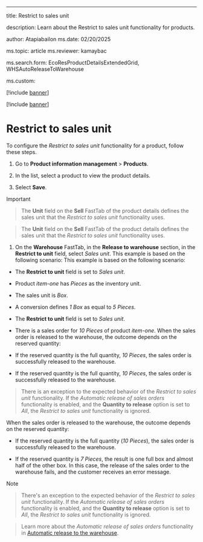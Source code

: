 ---
title: Restrict to sales unit
description: Learn about the Restrict to sales unit functionality for products.


author: Atapiabailon
ms.date: 02/20/2025
ms.topic: article
ms.reviewer: kamaybac
ms.search.form: EcoResProductDetailsExtendedGrid, WHSAutoReleaseToWarehouse
ms.custom:



[!include [banner](../includes/banner.md)]

[!include [banner](../includes/banner.md)]

# Restrict to sales unit

To configure the *Restrict to sales unit* functionality for a product, follow these steps.

1. Go to **Product information management** \> **Products**.

1. In the list, select a product to view the product details.
1. Select **Save**.

> [!IMPORTANT]
> The **Unit** field on the **Sell** FastTab of the product details defines the sales unit that the *Restrict to sales unit* functionality uses.
> The **Unit** field on the **Sell** FastTab of the product details defines the sales unit that the *Restrict to sales unit* functionality uses.
1. On the **Warehouse** FastTab, in the **Release to warehouse** section, in the **Restrict to unit** field, select *Sales unit*.
This example is based on the following scenario:
This example is based on the following scenario:
- The **Restrict to unit** field is set to *Sales unit*.
- Product *item-one* has *Pieces* as the inventory unit.
- The sales unit is *Box*.
- A conversion defines *1 Box* as equal to *5 Pieces*.
- The **Restrict to unit** field is set to *Sales unit*.

- There is a sales order for *10 Pieces* of product *item-one*.
When the sales order is released to the warehouse, the outcome depends on the reserved quantity:
- If the reserved quantity is the full quantity, *10 Pieces*, the sales order is successfully released to the warehouse.
- If the reserved quantity is the full quantity, *10 Pieces*, the sales order is successfully released to the warehouse.
> There is an exception to the expected behavior of the *Restrict to sales unit* functionality. If the *Automatic release of sales orders* functionality is enabled, and the **Quantity to release** option is set to *All*, the *Restrict to sales unit* functionality is ignored.





When the sales order is released to the warehouse, the outcome depends on the reserved quantity:



- If the reserved quantity is the full quantity (*10 Pieces*), the sales order is successfully released to the warehouse.

- If the reserved quantity is *7 Pieces*, the result is one full box and almost half of the other box. In this case, the release of the sales order to the warehouse fails, and the customer receives an error message.



> [!NOTE]

> There's an exception to the expected behavior of the *Restrict to sales unit* functionality. If the *Automatic release of sales orders* functionality is enabled, and the **Quantity to release** option is set to *All*, the *Restrict to sales unit* functionality is ignored.

>

> Learn more about the *Automatic release of sales orders* functionality in [Automatic release to the warehouse](release-to-warehouse-process#automatic-release-to-the-warehouse).

